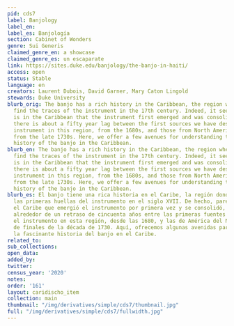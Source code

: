 ```yaml
---
pid: cds7
label: Banjology
label_en:
label_es: Banjología
section: Cabinet of Wonders
genre: Sui Generis
claimed_genre_en: a showcase
claimed_genre_es: un escaparate
link: https://sites.duke.edu/banjology/the-banjo-in-haiti/
access: open
status: Stable
language: en
creators: Laurent Dubois, David Garner, Mary Caton Lingold
stewards: Duke University
blurb_orig: The banjo has a rich history in the Caribbean, the region where we first
  find the traces of the instrument in the 17th century. Indeed, it seems that it
  is in the Caribbean that the instrument first emerged and was consolidated, for
  there is about a fifty year lag between the first sources we have describing the
  instrument in this region, from the 1680s, and those from North America, which are
  from the late 1730s. Here, we offer a few avenues for understanding the fascinating
  history of the banjo in the Caribbean.
blurb_en: The banjo has a rich history in the Caribbean, the region where we first
  find the traces of the instrument in the 17th century. Indeed, it seems that it
  is in the Caribbean that the instrument first emerged and was consolidated, for
  there is about a fifty year lag between the first sources we have describing the
  instrument in this region, from the 1680s, and those from North America, which are
  from the late 1730s. Here, we offer a few avenues for understanding the fascinating
  history of the banjo in the Caribbean.
blurb_es: El banjo tiene una rica historia en el Caribe, la región donde encontramos
  las primeras huellas del instrumento en el siglo XVII. De hecho, parece que es en
  el Caribe que emergió el instrumento por primera vez y se consolidó, ya que hay
  alrededor de un retraso de cincuenta años entre las primeras fuentes que mencionan
  el instrumento en esta región, desde las 1680, y las de América del Norte, que son
  de finales de la década de 1730. Aquí, ofrecemos algunas avenidas para comprender
  la fascinante historia del banjo en el Caribe.
related_to:
sub_collections:
open_data:
added_by:
twitter:
census_year: '2020'
notes:
order: '161'
layout: caridischo_item
collection: main
thumbnail: "/img/derivatives/simple/cds7/thumbnail.jpg"
full: "/img/derivatives/simple/cds7/fullwidth.jpg"
---
```

